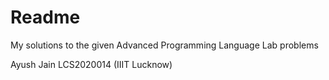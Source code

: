 # Readme

My solutions to the given Advanced Programming Language Lab problems


Ayush Jain
LCS2020014
(IIIT Lucknow)

